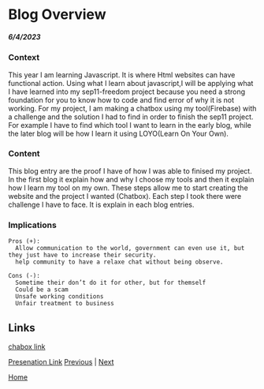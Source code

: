 # Blog Overview
##### 6/4/2023

### Context
This year I am learning Javascript. It is where Html websites can have functional action. Using what I learn about javascript,I will be applying what I have learned into my sep11-freedom project because you need a strong foundation for you to know how to code and find error of why it is not working. For my project, I am making a chatbox using my tool(Firebase) with a challenge and the solution I had to find in order to finish the sep11 project. For example I have to find which tool I want to learn in the early blog, while the later blog will be how I learn it using LOYO(Learn On Your Own).

### Content
This blog entry are the proof I have of how I was able to finised my project. In the first blog it explain how and why I choose my tools and then it explain how I learn my tool on my own. These steps allow me to start creating the website and the project I wanted (Chatbox). Each step I took there were challenge I have to face. It is explain in each blog entries.

### Implications
```
Pros (+):
  Allow communication to the world, government can even use it, but they just have to increase their security.
  help community to have a relaxe chat without being observe.
  
Cons (-):
  Sometime their don’t do it for other, but for themself
  Could be a scam 
  Unsafe working conditions
  Unfair treatment to business
```

## Links

[chabox link](https://jimingz9380.github.io/sep11-freedom-project/sep11-project/)

[Presenation Link](https://docs.google.com/presentation/d/1pDoRKaQXPVadhXDwf-0TuSuKAdN5OSBb2EKo4xS-nlw/edit)
[Previous](entry06.md) | [Next](entry08.md)

[Home](../README.md)
